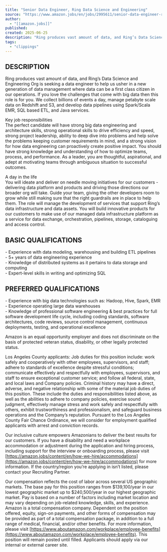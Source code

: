 ```yaml
---
title: "Senior Data Engineer, Ring Data Science and Engineering"
source: "https://www.amazon.jobs/en/jobs/2995611/senior-data-engineer-ring-data-science-and-engineering"
author:
  - "[[amazon.jobs]]"
published:
created: 2025-06-25
description: "Ring produces vast amount of data, and Ring’s Data Science and Engineering Org is seeking a data engineer to help us usher in a new generation of data management where data can be a first class citizen in our operations.  If you love the challenges that come with big data then this role is for you. We collect billions of events a day, manage petabyte scale data on Redshift and S3, and develop data pipelines using Spark/Scala EMR, SQL based ETL, and Java services.Key job responsibilitiesThe perfect candidate will have strong big data engineering and architecture skills, strong operational skills to drive efficiency and speed, strong project leadership, ability to deep dive into problems and help solve the problems keeping customer requirements in mind, and a strong vision for how data engineering can proactively create positive impact. You should have strong knowledge and understanding of how to optimize teams, process, and performance. As a leader, you are thoughtful, aspirational, and adept at motivating teams through ambiguous situation to successful outcomes.A day in the lifeYou will ideate and deliver on needle moving initiatives for our customers - delivering data platform and products and driving those directions our broader org will take. Guide your team, giving the other developers room to grow while still making sure that the right guardrails are in place to help them. The role will manage the development of services that support Ring’s data infrastructure and data assets. You will build innovative products for our customers to make use of our managed data infrastructure platform as a service for data exchange, orchestration, pipelines, storage, cataloguing and access control."
tags:
  - "clippings"
---
```

## DESCRIPTION

Ring produces vast amount of data, and Ring’s Data Science and Engineering Org is seeking a data engineer to help us usher in a new generation of data management where data can be a first class citizen in our operations. If you love the challenges that come with big data then this role is for you. We collect billions of events a day, manage petabyte scale data on Redshift and S3, and develop data pipelines using Spark/Scala EMR, SQL based ETL, and Java services.  
  
Key job responsibilities  
The perfect candidate will have strong big data engineering and architecture skills, strong operational skills to drive efficiency and speed, strong project leadership, ability to deep dive into problems and help solve the problems keeping customer requirements in mind, and a strong vision for how data engineering can proactively create positive impact. You should have strong knowledge and understanding of how to optimize teams, process, and performance. As a leader, you are thoughtful, aspirational, and adept at motivating teams through ambiguous situation to successful outcomes.  
  
A day in the life  
You will ideate and deliver on needle moving initiatives for our customers - delivering data platform and products and driving those directions our broader org will take. Guide your team, giving the other developers room to grow while still making sure that the right guardrails are in place to help them. The role will manage the development of services that support Ring’s data infrastructure and data assets. You will build innovative products for our customers to make use of our managed data infrastructure platform as a service for data exchange, orchestration, pipelines, storage, cataloguing and access control.

## BASIC QUALIFICATIONS

\- Experience with data modeling, warehousing and building ETL pipelines  
\- 5+ years of data engineering experience  
\- Knowledge of distributed systems as it pertains to data storage and computing  
\- Expert-level skills in writing and optimizing SQL

## PREFERRED QUALIFICATIONS

\- Experience with big data technologies such as: Hadoop, Hive, Spark, EMR  
\- Experience operating large data warehouses  
\- Knowledge of professional software engineering & best practices for full software development life cycle, including coding standards, software architectures, code reviews, source control management, continuous deployments, testing, and operational excellence  
  
Amazon is an equal opportunity employer and does not discriminate on the basis of protected veteran status, disability, or other legally protected status.  
  
Los Angeles County applicants: Job duties for this position include: work safely and cooperatively with other employees, supervisors, and staff; adhere to standards of excellence despite stressful conditions; communicate effectively and respectfully with employees, supervisors, and staff to ensure exceptional customer service; and follow all federal, state, and local laws and Company policies. Criminal history may have a direct, adverse, and negative relationship with some of the material job duties of this position. These include the duties and responsibilities listed above, as well as the abilities to adhere to company policies, exercise sound judgment, effectively manage stress and work safely and respectfully with others, exhibit trustworthiness and professionalism, and safeguard business operations and the Company’s reputation. Pursuant to the Los Angeles County Fair Chance Ordinance, we will consider for employment qualified applicants with arrest and conviction records.  
  
Our inclusive culture empowers Amazonians to deliver the best results for our customers. If you have a disability and need a workplace accommodation or adjustment during the application and hiring process, including support for the interview or onboarding process, please visit [https://amazon.jobs/content/en/how-we-hire/accommodations](https://amazon.jobs/content/en/how-we-hire/accommodations) for more information. If the country/region you’re applying in isn’t listed, please contact your Recruiting Partner.  
  
Our compensation reflects the cost of labor across several US geographic markets. The base pay for this position ranges from $139,100/year in our lowest geographic market up to $240,500/year in our highest geographic market. Pay is based on a number of factors including market location and may vary depending on job-related knowledge, skills, and experience. Amazon is a total compensation company. Dependent on the position offered, equity, sign-on payments, and other forms of compensation may be provided as part of a total compensation package, in addition to a full range of medical, financial, and/or other benefits. For more information, please visit [https://www.aboutamazon.com/workplace/employee-benefits](https://www.aboutamazon.com/workplace/employee-benefits). This position will remain posted until filled. Applicants should apply via our internal or external career site.